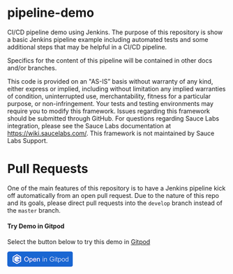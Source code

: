 # pipeline-demo
CI/CD pipeline demo using Jenkins. The purpose of this repository is show a basic Jenkins pipeline example including automated tests and some additional steps that may be helpful in a CI/CD pipeline.

Specifics for the content of this pipeline will be contained in other docs and/or branches.

This code is provided on an "AS-IS” basis without warranty of any kind, either express or implied, including without limitation any implied warranties of condition, uninterrupted use, merchantability, fitness for a particular purpose, or non-infringement. Your tests and testing environments may require you to modify this framework. Issues regarding this framework should be submitted through GitHub. For questions regarding Sauce Labs integration, please see the Sauce Labs documentation at https://wiki.saucelabs.com/. This framework is not maintained by Sauce Labs Support.

# Pull Requests

One of the main features of this repository is to have a Jenkins pipeline kick off automatically from an open pull request. Due to the nature of this repo and its goals, please direct pull requests into the `develop` branch instead of the `master` branch.

#### Try Demo in Gitpod
Select the button below to try this demo in [Gitpod](https://www.gitpod.io/)

[![Open in Gitpod](open-in-gitpod.png)](https://gitpod.io/#https://github.com/joshmgrant/sample-Jenkins-pipeline-1/)

